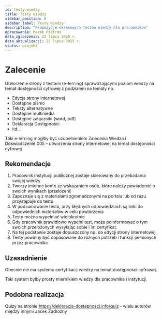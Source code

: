 ```yaml
---
id: testy-wiedzy
title: Testy wiedzy
sidebar_position: 0
sidebar_label: Testy wiedzy
description: "Propozycje okresowych testów wiedzy dla pracowników"
opracowanie: Marek Pietras
data_zgloszenia: 22 lipca 2025 r.
data_aktualizacji: 22 lipca 2025 r.
status: projekt
---
```

# Zalecenie 
Utworzenie strony z testami (e-lerning) sprawdzającymi poziom wiedzy na temat dostępności cyfrowej z podziałem na tematy np. 
- Edycja strony internetowej 
- Dostępne pismo
- Teksty alternatywne 
- Dostępne multimedia 
- Dostępne załączniki (word, pdf) 
- Deklaracja Dostępności
-	itd…

Taki e-lerning mógłby być uzupełnieniem Zalecenia Wiedza i Doświadczenie 005 – utworzenia strony internetowej na temat dostępności cyfrowej.
 
## Rekomendacje 
1.	Pracownik instytucji publicznej zostaje skierowany do przebadania swojej wiedzy
2.	Tworzy imienne konto ze wskazaniem osób, które należy powiadomić o swoich wynikach (przełożeni)
3.	Zapoznaje się z materiałami zgromadzonymi na portalu lub od razu przystępuje do testu
4.	W podsumowanie testu, przy błędnych odpowiedziach są linki do odpowiednich materiałów w celu powtórzenia
5.	Testy można wypełniać wielokrotnie
6.	Gdy pracownik prawidłowo wypełni test, może poinformować o tym swoich przełożonych wysyłając sobie i im certyfikat.
7.	Na tej podstawie zostaje dopuszczony np. do edycji strony internetowej
8.	Testy powinny być dopasowane do różnych potrzeb i funkcji pełnionych przez pracownika

## Uzasadnienie 
Obecnie nie ma systemu certyfikacji wiedzy na temat dostępności cyfrowej.

Taki system byłby prosty miernikiem wiedzy dla pracownika i instytucji.

## Podobna realizacja
Quizy na stronie https://deklaracja-dostepnosci.info/quiz - wielu autorów między innymi Jacek Zadrożny 
